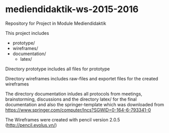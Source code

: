 # mediendidaktik-ws-2015-2016
Repository for Project in Module Mediendidaktik

This project includes

* prototype/
* wireframes/
* documentation/
  * latex/

Directory prototype includes all files for prototype

Directory wireframes includes raw-files and exportet files for the created wireframes

The directory documentation inludes all protocols from meetings, brainstorming, discussions and the directory latex/ for the final documentation and also the springer-template which was downloaded from https://www.springer.com/computer/lncs?SGWID=0-164-6-793341-0

The Wireframes were created with pencil version 2.0.5 (http://pencil.evolus.vn/)
